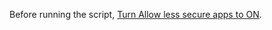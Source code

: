 Before running the script, [Turn Allow less secure apps to ON](https://myaccount.google.com/lesssecureapps).
